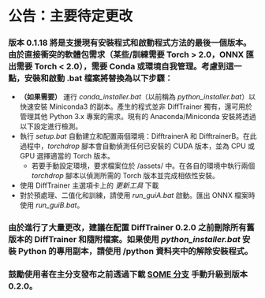 # 公告：主要待定更改

### 版本 0.1.18 將是支援現有安裝程式和啟動程式方法的最後一個版本。由於直接衝突的軟體包需求（某些/訓練需要 Torch > 2.0，ONNX 匯出需要 Torch < 2.0），需要 Conda 或環境自我管理。考慮到這一點，安裝和啟動 .bat 檔案將替換為以下步驟：
- **（如果需要）** 運行 *conda_installer.bat*（以前稱為 *python_installer.bat*）以快速安裝 Miniconda3 的副本。產生的程式並非 DiffTrainer 獨有，還可用於管理其他 Python 3.x 專案的需求。現有的 Anaconda/Miniconda 安裝將透過以下設定進行檢測。
- 執行 *setup.bat* 自動建立和配置兩個環境：DifftrainerA 和 DifftrainerB。在此過程中，*torchdrop* 腳本會自動偵測任何已安裝的 CUDA 版本，並為 CPU 或 GPU 選擇適當的 Torch 版本。
  - 若要手動設定環境，要求檔案位於 /assets/ 中。在各自的環境中執行兩個 *torchdrop* 腳本以偵測所需的 Torch 版本並完成相依性安裝。
- 使用 DiffTrainer 主選項卡上的 *更新工具* 下載
- 對於預處理、二值化和訓練，請使用 *run_guiA.bat* 啟動。匯出 ONNX 檔案時使用 *run_guiB.bat*。

### 由於進行了大量更改，建議在配置 DiffTrainer 0.2.0 之前刪除所有舊版本的 DiffTrainer 和隨附檔案。如果使用 *python_installer.bat* 安裝 Python 的專用副本，請使用 /python 資料夾中的解除安裝程式。

### 鼓勵使用者在主分支發布之前透過下載 [SOME 分支](https://github.com/agentasteriski/DiffTrainer/tree/SOME) 手動升級到版本 0.2.0。
